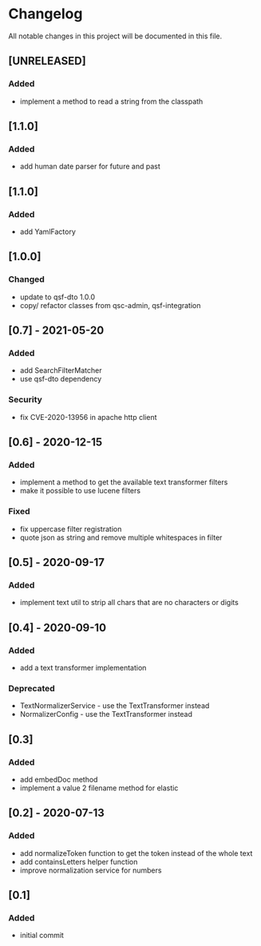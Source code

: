 # Changelog
All notable changes in this project will be documented in this file.

## [UNRELEASED]
### Added
- implement a method to read a string from the classpath

## [1.1.0]
### Added
- add human date parser for future and past

## [1.1.0]
### Added
- add YamlFactory

## [1.0.0]
### Changed
- update to qsf-dto 1.0.0
- copy/ refactor classes from qsc-admin, qsf-integration

## [0.7] - 2021-05-20
### Added
- add SearchFilterMatcher
- use qsf-dto dependency

### Security
- fix CVE-2020-13956 in apache http client

## [0.6] - 2020-12-15
### Added
- implement a method to get the available text transformer filters
- make it possible to use lucene filters

### Fixed
- fix uppercase filter registration
- quote json as string and remove multiple whitespaces in filter

## [0.5] - 2020-09-17
### Added
- implement text util to strip all chars that are no characters or digits

## [0.4] - 2020-09-10
### Added
- add a text transformer implementation

### Deprecated
- TextNormalizerService - use the TextTransformer instead
- NormalizerConfig - use the TextTransformer instead

## [0.3]
### Added
- add embedDoc method
- implement a value 2 filename method for elastic

## [0.2] - 2020-07-13
### Added
- add normalizeToken function to get the token instead of the whole text
- add containsLetters helper function
- improve normalization service for numbers

## [0.1]
### Added
- initial commit

